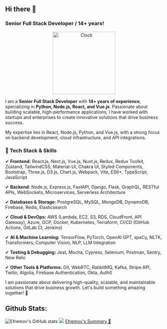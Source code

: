 ## Hi there 👋

### Senior Full Stack Developer / 14+ years! 

<p align="center">
<a href="https://github.com/tomchen/animated-svg-clock" title="Animated SVG clock"><img src="https://github.com/tomchen/animated-svg-clock/raw/master/clock.svg" alt="Clock" width="200px" height="200px"></a>
</p>

I am a **Senior Full Stack Developer** with **14+ years of experience**, specializing in **Python, Node.js, React, and Vue.js**. Passionate about building scalable, high-performance applications, I have worked with startups and enterprises to create innovative solutions that drive business success.

My expertise lies in React, Node.js, Python, and Vue.js, with a strong focus on backend development, cloud infrastructure, and API integrations.

### 🔹 Tech Stack & Skills

✔ **Frontend:** React.js, Next.js, Vue.js, Nuxt.js, Redux, Redux Toolkit, Zustand, TailwindCSS, Material-UI, Chakra UI, Styled Components, Bootstrap, Three.js, D3.js, Chart.js, Webpack, Vite, ES6+, TypeScript, JavaScript

✔ **Backend:** Node.js, Express.js, FastAPI, Django, Flask, GraphQL, RESTful APIs, WebSockets, Microservices, Serverless Architecture

✔ **Databases & Storage:** PostgreSQL, MySQL, MongoDB, DynamoDB, Firebase, Redis, Elasticsearch

✔ **Cloud & DevOps:** AWS (Lambda, EC2, S3, RDS, CloudFront, API Gateway), Azure, GCP, Docker, Kubernetes, Terraform, CI/CD (GitHub Actions, GitLab CI, Jenkins)

✔ **AI & Machine Learning:** TensorFlow, PyTorch, OpenAI GPT, spaCy, NLTK, Transformers, Computer Vision, NLP, LLM Integration

✔ **Testing & Debugging:** Jest, Mocha, Cypress, Selenium, Postman, Sentry, New Relic

✔ **Other Tools & Platforms:** Git, WebRTC, RabbitMQ, Kafka, Stripe API, Twilio, Algolia, Firebase Authentication, Okta, Auth0

I am passionate about delivering high-quality, scalable, and maintainable solutions that drive business growth. Let's build something amazing together! 🚀


## Github Stats:
![Efremov's GitHub stats](https://github-readme-stats.vercel.app/api?username=efremov476&count_private=true&show_icons=true&include_all_commits=true&hide_title=false&hide_rank=false&theme=synthwave)
<img src="https://github-readme-stats.vercel.app/api/top-langs/?username=efremov476&layout=compact&langs_count=4&hide=HTML,%20CSS&theme=synthwave"/>
[Efremov's Summary 🔗](https://github-profile-summary-cards.vercel.app/api/cards/profile-details?username=efremov476&show_icons=true&count_private=true&theme=synthwave)
